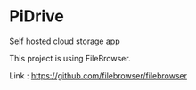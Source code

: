 # PiDrive
Self hosted cloud storage app

This project is using FileBrowser.

Link : https://github.com/filebrowser/filebrowser
